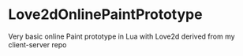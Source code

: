 # Love2dOnlinePaintPrototype
Very basic online Paint prototype in Lua with Love2d derived from my client-server repo
